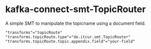 # kafka-connect-smt-TopicRouter
A simple SMT to manipulate the topicname using a document field.


    "transforms"="topicRoute"
    "transforms.topicRoute.type"="de.itcur.smt.TopicRouter"
    "transforms.topicRoute.topic.appendix.field"="your-field"
